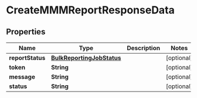 

# CreateMMMReportResponseData

## Properties

Name | Type | Description | Notes
------------ | ------------- | ------------- | -------------
**reportStatus** | [**BulkReportingJobStatus**](BulkReportingJobStatus.md) |  |  [optional]
**token** | **String** |  |  [optional]
**message** | **String** |  |  [optional]
**status** | **String** |  |  [optional]




